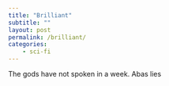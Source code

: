 ```yaml
---
title: "Brilliant"
subtitle: ""
layout: post
permalink: /brilliant/
categories:
    - sci-fi
---
```


<!-- 
Aliens on a distant planet have a unique way of communicating. They use visual patterns generated on their bodies to convey messages. 
The patterns can convey entire sentences in a single image. (like in the heptapods in arrival) 

This planet has has frequent auroras that light up the sky.
The aliens are deeply religious and believe that the auroras are messages from their gods.

Most of the time, the auroras are random patterns. But every once in a while, the patterns form a word / sentence.
These are the words of the gods.
--> 

The gods have not spoken in a week.
Abas lies 